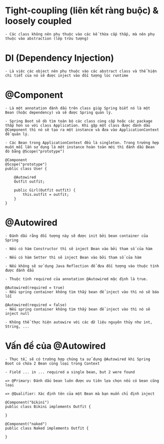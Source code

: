 
# Tight-coupling (liên kết ràng buộc) & loosely coupled

	- Các class không nên phụ thuộc vào các kế thừa cấp thấp, mà nên phụ thuộc vào abstraction (lớp trừu tượng)

# DI (Dependency Injection)

	- Là việc các object nên phụ thuộc vào các abstract class và thể hiện chi tiết của nó sẽ được inject vào đối tượng lúc runtime
	
# @Component

	- Là một annotation đánh dấu trên class giúp Spring biết nó là một Bean (hoặc dependency) và sẽ được Spring quản lý.
  
	- Spring Boot sẽ dò tìm toàn bộ các class cùng cấp hoặc các package thấp hơn so với class Application. Khi gặp một class được đánh dấu @Component thì nó sẽ tạo ra một instance và đưa vào ApplicationContext để quản lý.
  
	- Các Bean trong ApplicationContext đều là singleton. Trong trường hợp muốn mỗi lần sử dụng là một instance hoàn toàn mới thì đánh dấu Bean đó bằng @Scope("prototype")
	
	@Component
	@Scope("prototype")
	public class User {
	
		@Autowired
	    Outfit outfit;
	
	    public Girl(Outfit outfit) {
	        this.outfit = outfit;
	    }
	}

# @Autowired

	- Đánh dấu rằng đối tượng này sẽ được init bởi bean container của Spring
	
	- Nếu có hàm Constructor thì sẽ inject Bean vào bởi tham số của hàm
	
	- Nếu có hàm Setter thì sẽ inject Bean vào bởi tham số của hàm
	
	- Nếu không sẽ sử dụng Java Reflection để đưa đối tượng vào thuộc tính được đánh dấu
	
	- Thuộc tính required của annotation @Autowired mặc định là true.
	
	@Autowired(required = true)
	- Nếu spring container không tìm thấy bean để inject vào thì nó sẽ báo lỗi
	
	@Autowired(required = false)
	- Nếu spring container không tìm thấy bean để inject vào thì nó sẽ inject null
	
	- Không thể thực hiện autowire với các dữ liệu nguyên thủy như int, String, ...

# Vấn đề của @Autowired

	- Thực tế, sẽ có trường hợp chúng ta sử dụng @Autowired khi Spring Boot có chứa 2 Bean cùng loại trong Context
	
	- Field ... in ... required a single bean, but 2 were found
	
	=> @Primary: Đánh dấu bean luôn được ưu tiên lựa chọn nếu có bean cũng loại
	
	=> @Qualifier: Xác định tên của một Bean mà bạn muốn chỉ định inject
	
	@Component("bikini")
	public class Bikini implements Outfit {
	    
	}
	
	@Component("naked")
	public class Naked implements Outfit {
	    
	}
	
	
	
	